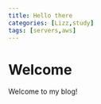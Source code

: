 ```yaml
---
title: Hello there
categories: [Lizz,study]
tags: [servers,aws]
---
```


# Welcome

Welcome to my blog!

